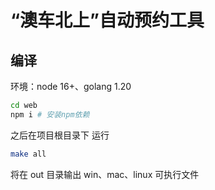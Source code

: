 # “澳车北上”自动预约工具

## 编译

环境：node 16+、golang 1.20

```bash
cd web
npm i # 安装npm依赖
```

之后在项目根目录下 运行

```bash
make all
```

将在 out 目录输出 win、mac、linux 可执行文件
